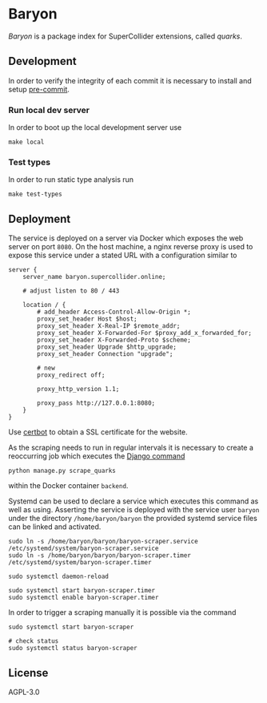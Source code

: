 # Baryon

*Baryon* is a package index for SuperCollider extensions, called *quarks*.

## Development

In order to verify the integrity of each commit it is necessary to install and setup [pre-commit](https://pre-commit.com).

### Run local dev server

In order to boot up the local development server use

```shell
make local
```

### Test types

In order to run static type analysis run

```shell
make test-types
```

## Deployment

The service is deployed on a server via Docker which exposes the web server on port `8080`.
On the host machine, a nginx reverse proxy is used to expose this service under a stated URL with a configuration similar to

```nginx
server {
    server_name baryon.supercollider.online;

    # adjust listen to 80 / 443

    location / {
        # add_header Access-Control-Allow-Origin *;
        proxy_set_header Host $host;
        proxy_set_header X-Real-IP $remote_addr;
        proxy_set_header X-Forwarded-For $proxy_add_x_forwarded_for;
        proxy_set_header X-Forwarded-Proto $scheme;
        proxy_set_header Upgrade $http_upgrade;
        proxy_set_header Connection "upgrade";

        # new
        proxy_redirect off;

        proxy_http_version 1.1;

        proxy_pass http://127.0.0.1:8080;
    }
}
```

Use [certbot](https://certbot.eff.org/) to obtain a SSL certificate for the website.

As the scraping needs to run in regular intervals it is necessary to create a reoccurring job which executes the [Django command](https://docs.djangoproject.com/en/dev/howto/custom-management-commands/)

```shell
python manage.py scrape_quarks
```

within the Docker container `backend`.

Systemd can be used to declare a service which executes this command as well as using.
Asserting the service is deployed with the service user `baryon` under the directory `/home/baryon/baryon` the provided systemd service files can be linked and activated.

```shell
sudo ln -s /home/baryon/baryon/baryon-scraper.service /etc/systemd/system/baryon-scraper.service
sudo ln -s /home/baryon/baryon/baryon-scraper.timer /etc/systemd/system/baryon-scraper.timer

sudo systemctl daemon-reload

sudo systemctl start baryon-scraper.timer
sudo systemctl enable baryon-scraper.timer
```

In order to trigger a scraping manually it is possible via the command

```shell
sudo systemctl start baryon-scraper

# check status
sudo systemctl status baryon-scraper
```

## License

AGPL-3.0
